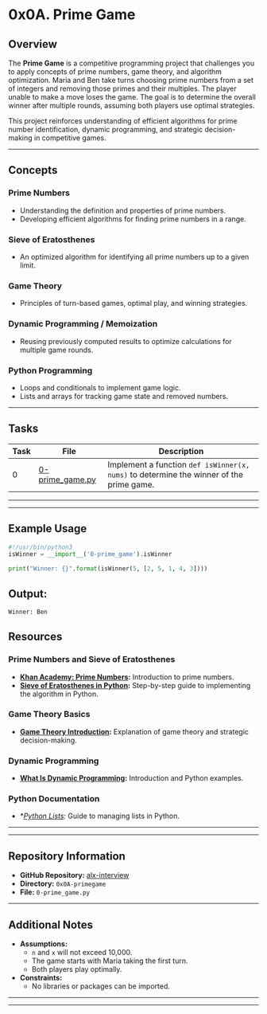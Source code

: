 # 0x0A. Prime Game

## Overview
The **Prime Game** is a competitive programming project that challenges you to apply concepts of prime numbers, game theory, and algorithm optimization. Maria and Ben take turns choosing prime numbers from a set of integers and removing those primes and their multiples. The player unable to make a move loses the game. The goal is to determine the overall winner after multiple rounds, assuming both players use optimal strategies.

This project reinforces understanding of efficient algorithms for prime number identification, dynamic programming, and strategic decision-making in competitive games.

---

## Concepts

### Prime Numbers
- Understanding the definition and properties of prime numbers.
- Developing efficient algorithms for finding prime numbers in a range.

### Sieve of Eratosthenes
- An optimized algorithm for identifying all prime numbers up to a given limit.

### Game Theory
- Principles of turn-based games, optimal play, and winning strategies.

### Dynamic Programming / Memoization
- Reusing previously computed results to optimize calculations for multiple game rounds.

### Python Programming
- Loops and conditionals to implement game logic.
- Lists and arrays for tracking game state and removed numbers.

---

## Tasks

| Task   | File                                            | Description                                                                                       |
|--------|-------------------------------------------------|---------------------------------------------------------------------------------------------------|
| 0      | [0-prime_game.py](./0-prime_game.py)            | Implement a function `def isWinner(x, nums)` to determine the winner of the prime game.          |

---
---

## Example Usage

```python
#!/usr/bin/python3
isWinner = __import__('0-prime_game').isWinner

print("Winner: {}".format(isWinner(5, [2, 5, 1, 4, 3])))
```

## Output:
```bash
Winner: Ben
```

## Resources

### Prime Numbers and Sieve of Eratosthenes
- **[Khan Academy: Prime Numbers](https://www.khanacademy.org/math/cc-fourth-grade-math/imp-factors-multiples-and-patterns/imp-prime-and-composite-numbers/v/prime-numbers):** Introduction to prime numbers.
- **[Sieve of Eratosthenes in Python](https://www.geeksforgeeks.org/sieve-of-eratosthenes/):** Step-by-step guide to implementing the algorithm in Python.

### Game Theory Basics
- **[Game Theory Introduction](https://www.investopedia.com/terms/g/gametheory.asp):** Explanation of game theory and strategic decision-making.

### Dynamic Programming
- **[What Is Dynamic Programming](https://skerritt.blog/dynamic-programming/):** Introduction and Python examples.

### Python Documentation
- **[Python Lists](https://docs.python.org/3/tutorial/introduction.html#lists):* Guide to managing lists in Python.

---
---

## Repository Information

- **GitHub Repository:** [alx-interview](https://github.com/rofeeqshittu/alx-interview)
- **Directory:** `0x0A-primegame`
- **File:** `0-prime_game.py`

---

## Additional Notes

- **Assumptions:**
  - `n` and `x` will not exceed 10,000.
  - The game starts with Maria taking the first turn.
  - Both players play optimally.
- **Constraints:**
  - No libraries or packages can be imported.
---
---
